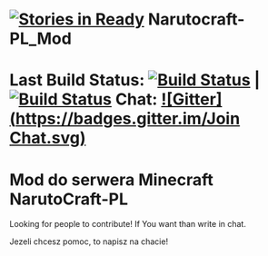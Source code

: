 [![Stories in Ready](https://badge.waffle.io/GRM-Group/Narutocraft-PL_Mod.png?label=ready&title=Ready)](https://waffle.io/GRM-Group/Narutocraft-PL_Mod)
Narutocraft-PL_Mod
==================

Last Build Status:
[![Build Status](http://jenkins.grm.ccs.pl/job/NarutoCraft_Mod/badge/icon)](http://jenkins.grm.ccs.pl/job/NarutoCraft_Mod/)
| [![Build Status](https://travis-ci.org/GRM-Group/Narutocraft-PL_Mod.svg?branch=master)](https://travis-ci.org/GRM-Group/Narutocraft-PL_Mod)
Chat: [![Gitter](https://badges.gitter.im/Join Chat.svg)](https://gitter.im/GRM-Group/Narutocraft-PL_Mod?utm_source=badge&utm_medium=badge&utm_campaign=pr-badge)
===================

Mod do serwera Minecraft NarutoCraft-PL
===================

Looking for people to contribute! If You want than write in chat.

Jezeli chcesz pomoc, to napisz na chacie!
